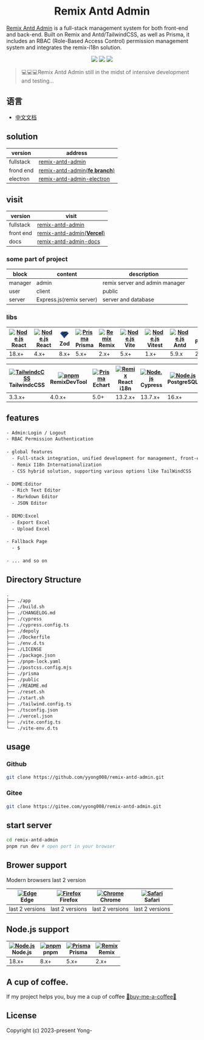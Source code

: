 <center>
  <h1>Remix Antd Admin</h1>
</center>

[Remix Antd Admin](https://github.com/yyong008/remix-antd-admin) is a full-stack management system for both front-end and back-end. Built on Remix and Antd/TailwindCSS, as well as Prisma, it includes an RBAC (Role-Based Access Control) permission management system and integrates the remix-i18n solution.

<p align="center">
  <img src="https://img.shields.io/github/stars/yyong008/remix-antd-admin.svg?style=flat-square" />
  <img src="https://img.shields.io/github/forks/yyong008/remix-antd-admin.svg?style=flat-square" />
  <img src="https://img.shields.io/github/issues/yyong008/remix-antd-admin.svg?style=flat-square" />
</p>

>💻💻💻Remix Antd Admin still in the midst of intensive development and testing...


## 语言

- [中文文档](./README_CN)

## solution

|version|address|
|---|---|
|fullstack|[remix-antd-admin](https://github.com/yyong008/remix-antd-admin) |
|frond end|[remix-antd-admin(**fe branch**)](https://github.com/yyong008/remix-antd-admin/tree/fe)|
|electron|[remix-antd-admin-electron](https://github.com/yyong008/remix-antd-admin-electron)|

## visit

|version|visit|
|---|---|
|fullstack|[remix-antd-admin](https://remix-antd-admin.bczhp.top/)|
|front end|[remix-antd-admin(**Vercel**)](https://remix-antd-admin.vercel.app)|
|docs|[remix-antd-admin-docs](https://remix-antd-admin-docs.vercel.app/)|


### some part of project

|block|content|description|
|---|---|---|
|manager|admin|remix server and admin manager|
|user|client|public|
|server|Express.js(remix server)|server and database|

### libs

| [<img src="https://avatars.githubusercontent.com/react" alt="Node.js" width="24px" height="24px" />](https://rxjs.dev/)</br> React  |[<img src="https://avatars.githubusercontent.com/u/5658226?s=48&v=4" alt="Node.js" width="24px" height="24px" />](https://rxjs.dev/)</br> React  | [<img src="https://github.com/colinhacks/zod/raw/master/logo.svg" alt="pnpm" width="24px" height="24px" />](https://zod.dev/)</br>Zod | [<img src="https://avatars.githubusercontent.com/u/17219288?s=48&v=4" alt="Prisma" width="24px" height="24px" />](https://www.prisma.io/)</br>Prisma | [<img src="https://avatars.githubusercontent.com/u/64235328?s=48&v=4" alt="Remix" width="24px" height="24px" />](https://remix.run/)</br>Remix |  [<img src="https://avatars.githubusercontent.com/u/65625612?s=48&v=4" alt="Node.js" width="24px" height="24px" />](https://vitejs.dev/)</br> Vite |[<img src="https://avatars.githubusercontent.com/u/95747107?s=48&v=4" alt="Node.js" width="24px" height="24px" />](https://vitest.dev/)</br> Vitest|[<img src="https://avatars.githubusercontent.com/u/12101536?s=48&v=4" alt="Node.js" width="24px" height="24px" />](https://ant.design/index-cn/)</br> Antd|[<img src="https://avatars.githubusercontent.com/u/12101536?s=48&v=4" alt="Node.js" width="24px" height="24px" />](https://procomponents.ant.design/en-US)</br>ProComponent|
| --------- | --------- | --------- | --------- | --------- |---------|---------|---------|---------|
| 18.x+ | 4.x+ |8.x+| 5.x+ | 2.x+|5.x+|1.x+|5.9.x|2.6.x|

| [<img src="https://avatars.githubusercontent.com/u/67109815?s=48&v=4" alt="TailwindcCSS" width="24px" height="24px" />](https://tailwindcss.com/)</br> TailwindcCSS  | [<img src="https://avatars.githubusercontent.com/u/125564131?s=48&v=4" alt="pnpm" width="24px" height="24px" />](https://remix-development-tools.fly.dev/)</br>RemixDevTool | [<img src="https://echarts.apache.org/en/images/logo.png" alt="Prisma" width="80px" />](https://echarts.apache.org/zh/index.html)</br>Echart | [<img src="https://avatars.githubusercontent.com/u/8546082?s=48&v=4" alt="Remix" width="24px" height="24px" />](https://react.i18next.com/)</br>React i18n |  [<img src="https://avatars.githubusercontent.com/u/8908513?s=48&v=4" alt="Node.js" width="24px" height="24px" />](https://www.cypress.io/)</br> Cypress |[<img src="https://avatars.githubusercontent.com/u/177543?s=200&v=4" alt="Node.js" width="24px" height="24px" />](https://www.postgresql.org/)</br> PostgreSQL|
| --------- | --------- | --------- | --------- |---------|---------|
| 3.3.x+ | 4.0.x+| 5.0+ | 13.2.x+|13.7.x+|16.x+|


## features

```sh
- Admin:Login / Logout
- RBAC Permission Authentication

- global features
  - Full-stack integration, unified development for management, front-end, and back-end
  - Remix I18n Internationalization
  - CSS hybrid solution, supporting various options like TailWindCSS

- DOME:Editor
  - Rich Text Editor
  - Markdown Editor
  - JSON Editor

- DEMO:Excel
  - Export Excel
  - Upload Excel

- Fallback Page
  - $

- ... and so on
```


## Directory Structure

```tree
.
├── ./app
├── ./build.sh
├── ./CHANGELOG.md
├── ./cypress
├── ./cypress.config.ts
├── ./depoly
├── ./Dockerfile
├── ./env.d.ts
├── ./LICENSE
├── ./package.json
├── ./pnpm-lock.yaml
├── ./postcss.config.mjs
├── ./prisma
├── ./public
├── ./README.md
├── ./reset.sh
├── ./start.sh
├── ./tailwind.config.ts
├── ./tsconfig.json
├── ./vercel.json
├── ./vite.config.ts
└── ./vite-env.d.ts
```

## usage

### Github

```sh
git clone https://github.com/yyong008/remix-antd-admin.git
```

### Gitee

```sh
git clone https://gitee.com/yyong008/remix-antd-admin.git
```

## start server

```sh
cd remix-antd-admin
pnpm run dev # open port in your browser
```

## Brower support

Modern browsers last 2 version

| [<img src="https://raw.githubusercontent.com/alrra/browser-logos/master/src/edge/edge_48x48.png" alt="Edge" width="24px" height="24px" />](https://godban.github.io/browsers-support-badges/)</br> Edge  | [<img src="https://raw.githubusercontent.com/alrra/browser-logos/master/src/firefox/firefox_48x48.png" alt="Firefox" width="24px" height="24px" />](https://godban.github.io/browsers-support-badges/)</br>Firefox | [<img src="https://raw.githubusercontent.com/alrra/browser-logos/master/src/chrome/chrome_48x48.png" alt="Chrome" width="24px" height="24px" />](https://godban.github.io/browsers-support-badges/)</br>Chrome | [<img src="https://raw.githubusercontent.com/alrra/browser-logos/master/src/safari/safari_48x48.png" alt="Safari" width="24px" height="24px" />](https://godban.github.io/browsers-support-badges/)</br>Safari |
| --------- | --------- | --------- | --------- |
| last 2 versions | last 2 versions | last 2 versions | last 2 versions |

## Node.js support

| [<img src="https://avatars.githubusercontent.com/u/9950313?s=48&v=4" alt="Node.js" width="24px" height="24px" />](https://avatars.githubusercontent.com/u/9950313?s=48&v=4)</br> Node.js  | [<img src="https://avatars.githubusercontent.com/u/21320719?s=48&v=4" alt="pnpm" width="24px" height="24px" />](https://avatars.githubusercontent.com/u/21320719?s=48&v=4)</br>pnpm | [<img src="https://avatars.githubusercontent.com/u/17219288?s=48&v=4" alt="Prisma" width="24px" height="24px" />](https://avatars.githubusercontent.com/u/17219288?s=48&v=4)</br>Prisma | [<img src="https://avatars.githubusercontent.com/u/64235328?s=48&v=4" alt="Remix" width="24px" height="24px" />](https://avatars.githubusercontent.com/u/64235328?s=48&v=4)</br>Remix |
| --------- | --------- | --------- | --------- |
| 18.x+ | 8.x+| 5.x+ | 2.x+|


## A cup of coffee.

If my project helps you, buy me a cup of coffee [💌buy-me-a-coffee💌](https://github.com/yyong008/buy-me-a-coffee)

## License

Copyright (c) 2023-present Yong-
